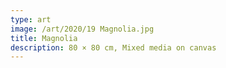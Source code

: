 ```yaml
---
type: art
image: /art/2020/19 Magnolia.jpg
title: Magnolia
description: 80 × 80 cm, Mixed media on canvas
---
```

